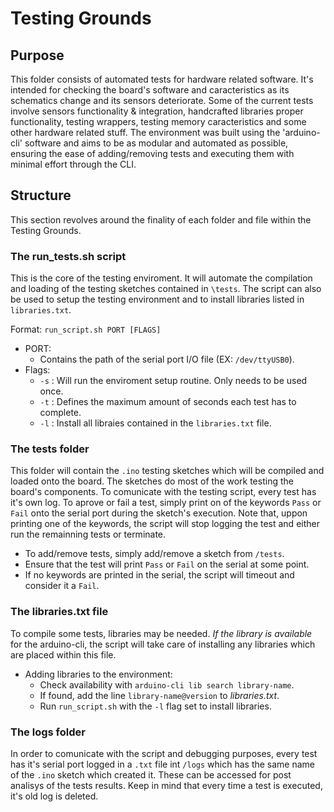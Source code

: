 # Testing Grounds

## Purpose
This folder consists of automated tests for hardware related software. It's intended for checking the board's software and caracteristics as its schematics change and its sensors deteriorate.  Some of the current tests involve sensors functionality & integration, handcrafted libraries proper functionality, testing wrappers, testing memory caracteristics and some other hardware related stuff.
The environment was built using the 'arduino-cli' software and aims to be as modular and automated as possible, ensuring the ease of adding/removing tests and executing them with minimal effort through the CLI.

## Structure
This section revolves around the finality of each folder and file within the Testing Grounds.

### The **run_tests.sh** script
This is the core of the testing enviroment. It will automate the compilation and loading of the testing sketches contained in `\tests`. The script can also be used to setup the testing environment and to install libraries listed in `libraries.txt`. 

Format: `run_script.sh PORT [FLAGS]`
 - PORT:
    - Contains the path of the serial port I/O file (EX: `/dev/ttyUSB0`).
 - Flags:
    - `-s` : Will run the enviroment setup routine. Only needs to be used once.
    - `-t` : Defines the maximum amount of seconds each test has to complete.
    - `-l` : Install all libraies contained in the `libraries.txt` file.

### The **tests** folder
This folder will contain the `.ino` testing sketches which will be compiled and loaded onto the board. The sketches do most of the work testing the board's components. To comunicate with the testing script, every test has it's own log. To aprove or fail a test, simply print on of the keywords `Pass` or `Fail` onto the serial port during the sketch's execution.
Note that, uppon printing one of the keywords, the script will stop logging the test and either run the remainning tests or terminate.
- To add/remove tests, simply add/remove a sketch from `/tests`.
- Ensure that the test will print `Pass` or `Fail` on the serial at some point.
- If no keywords are printed in the serial, the script will timeout and consider it a `Fail`.

### The **libraries.txt** file
To compile some tests, libraries may be needed. *If the library is available* for the arduino-cli, the script will take care of installing any libraries which are placed within this file.
- Adding libraries to the environment:
    - Check availability with `arduino-cli lib search library-name`.
    - If found, add the line `library-name@version` to *libraries.txt*.
    - Run `run_script.sh` with the `-l` flag set to install libraries.

### The **logs** folder
In order to comunicate with the script and debugging purposes, every test has it's serial port logged in a `.txt` file int `/logs` which has the same name of the `.ino` sketch which created it. These can be accessed for post analisys of the tests results. Keep in mind that every time a test is executed, it's old log is deleted.